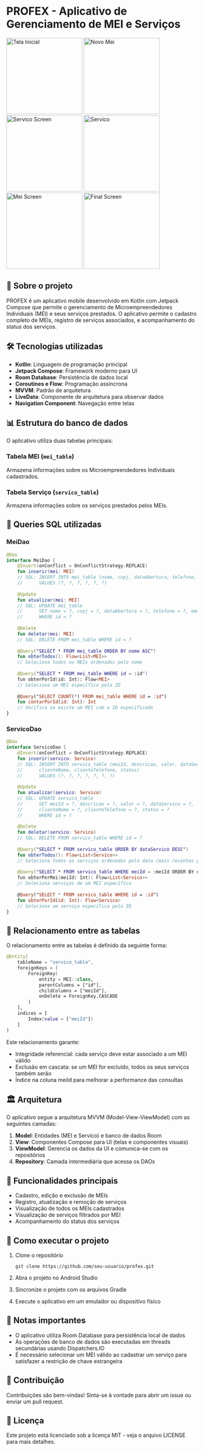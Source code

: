 # PROFEX - Aplicativo de Gerenciamento de MEI e Serviços

<img src="app/src/main/res/drawable/inicial.jpg" alt="Tela Inicial" width="200"/>
<img src="app/src/main/res/drawable/novo_mei.jpg" alt="Novo Mei" width="200"/>
<img src="app/src/main/res/drawable/servico_screen.jpg" alt="Servico Screen" width="200"/>
<img src="app/src/main/res/drawable/tela__de_servico.jpg" alt="Servico" width="200"/>
<img src="app/src/main/res/drawable/tela_de_mei.jpg" alt="Mei Screen" width="200"/>
<img src="app/src/main/res/drawable/tela_do_servico_final.jpg" alt="Final Screen" width="200"/>



## 📱 Sobre o projeto

PROFEX é um aplicativo mobile desenvolvido em Kotlin com Jetpack Compose que permite o gerenciamento de Microempreendedores Individuais (MEI) e seus serviços prestados. O aplicativo permite o cadastro completo de MEIs, registro de serviços associados, e acompanhamento do status dos serviços.


## 🛠️ Tecnologias utilizadas

- **Kotlin**: Linguagem de programação principal
- **Jetpack Compose**: Framework moderno para UI
- **Room Database**: Persistência de dados local
- **Coroutines e Flow**: Programação assíncrona
- **MVVM**: Padrão de arquitetura
- **LiveData**: Componente de arquitetura para observar dados
- **Navigation Component**: Navegação entre telas

## 📊 Estrutura do banco de dados

O aplicativo utiliza duas tabelas principais:

### Tabela MEI (`mei_table`)
Armazena informações sobre os Microempreendedores Individuais cadastrados.


### Tabela Serviço (`servico_table`)
Armazena informações sobre os serviços prestados pelos MEIs.


## 📝 Queries SQL utilizadas

### MeiDao

```kotlin
@Dao
interface MeiDao {
    @Insert(onConflict = OnConflictStrategy.REPLACE)
    fun inserir(mei: MEI)
    // SQL: INSERT INTO mei_table (nome, cnpj, dataAbertura, telefone, email, endereco) 
    //      VALUES (?, ?, ?, ?, ?, ?)
    
    @Update
    fun atualizar(mei: MEI)
    // SQL: UPDATE mei_table 
    //      SET nome = ?, cnpj = ?, dataAbertura = ?, telefone = ?, email = ?, endereco = ? 
    //      WHERE id = ?
    
    @Delete
    fun deletar(mei: MEI)
    // SQL: DELETE FROM mei_table WHERE id = ?
    
    @Query("SELECT * FROM mei_table ORDER BY nome ASC")
    fun obterTodos(): Flow<List<MEI>>
    // Seleciona todos os MEIs ordenados pelo nome
    
    @Query("SELECT * FROM mei_table WHERE id = :id")
    fun obterPorId(id: Int): Flow<MEI>
    // Seleciona um MEI específico pelo ID
    
    @Query("SELECT COUNT(*) FROM mei_table WHERE id = :id")
    fun contarPorId(id: Int): Int
    // Verifica se existe um MEI com o ID especificado
}
```

### ServicoDao

```kotlin
@Dao
interface ServicoDao {
    @Insert(onConflict = OnConflictStrategy.REPLACE)
    fun inserir(servico: Servico)
    // SQL: INSERT INTO servico_table (meiId, descricao, valor, dataServico, 
    //      clienteNome, clienteTelefone, status) 
    //      VALUES (?, ?, ?, ?, ?, ?, ?)
    
    @Update
    fun atualizar(servico: Servico)
    // SQL: UPDATE servico_table 
    //      SET meiId = ?, descricao = ?, valor = ?, dataServico = ?, 
    //      clienteNome = ?, clienteTelefone = ?, status = ? 
    //      WHERE id = ?
    
    @Delete
    fun deletar(servico: Servico)
    // SQL: DELETE FROM servico_table WHERE id = ?
    
    @Query("SELECT * FROM servico_table ORDER BY dataServico DESC")
    fun obterTodos(): Flow<List<Servico>>
    // Seleciona todos os serviços ordenados pela data (mais recentes primeiro)
    
    @Query("SELECT * FROM servico_table WHERE meiId = :meiId ORDER BY dataServico DESC")
    fun obterPorMei(meiId: Int): Flow<List<Servico>>
    // Seleciona serviços de um MEI específico
    
    @Query("SELECT * FROM servico_table WHERE id = :id")
    fun obterPorId(id: Int): Flow<Servico>
    // Seleciona um serviço específico pelo ID
}
```

## 🔄 Relacionamento entre as tabelas


O relacionamento entre as tabelas é definido da seguinte forma:

```kotlin
@Entity(
    tableName = "servico_table",
    foreignKeys = [
        ForeignKey(
            entity = MEI::class,
            parentColumns = ["id"],
            childColumns = ["meiId"],
            onDelete = ForeignKey.CASCADE
        )
    ],
    indices = [
        Index(value = ["meiId"])
    ]
)
```

Este relacionamento garante:
- Integridade referencial: cada serviço deve estar associado a um MEI válido
- Exclusão em cascata: se um MEI for excluído, todos os seus serviços também serão
- Índice na coluna meiId para melhorar a performance das consultas

## 🏛️ Arquitetura

O aplicativo segue a arquitetura MVVM (Model-View-ViewModel) com as seguintes camadas:


1. **Model**: Entidades (MEI e Servico) e banco de dados Room
2. **View**: Componentes Compose para UI (telas e componentes visuais)
3. **ViewModel**: Gerencia os dados da UI e comunica-se com os repositórios
4. **Repository**: Camada intermediária que acessa os DAOs

## 📱 Funcionalidades principais

- Cadastro, edição e exclusão de MEIs
- Registro, atualização e remoção de serviços
- Visualização de todos os MEIs cadastrados
- Visualização de serviços filtrados por MEI
- Acompanhamento do status dos serviços


## 🔧 Como executar o projeto

1. Clone o repositório
   ```
   git clone https://github.com/seu-usuario/profex.git
   ```

2. Abra o projeto no Android Studio

3. Sincronize o projeto com os arquivos Gradle

4. Execute o aplicativo em um emulador ou dispositivo físico

## 📝 Notas importantes

- O aplicativo utiliza Room Database para persistência local de dados
- As operações de banco de dados são executadas em threads secundárias usando Dispatchers.IO
- É necessário selecionar um MEI válido ao cadastrar um serviço para satisfazer a restrição de chave estrangeira

## 🤝 Contribuição

Contribuições são bem-vindas! Sinta-se à vontade para abrir um issue ou enviar um pull request.

## 📄 Licença

Este projeto está licenciado sob a licença MIT - veja o arquivo LICENSE para mais detalhes.

